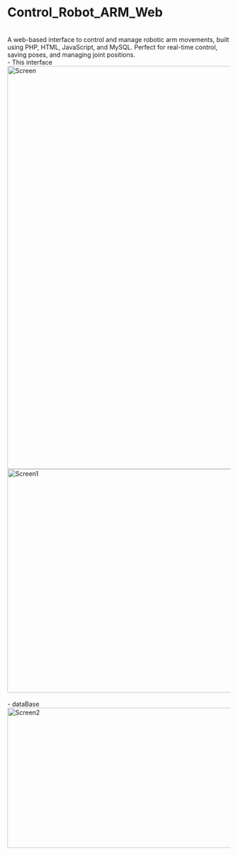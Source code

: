 # Control_Robot_ARM_Web
<br>
A web-based interface to control and manage robotic arm movements, built using PHP, HTML, JavaScript, and MySQL.  
Perfect for real-time control, saving poses, and managing joint positions.
<br>
- This interface
<br>
<img width="1896" height="908" alt="Screen" src="https://github.com/user-attachments/assets/796fe87c-2237-4214-8981-7bea0b29c039" />
<br>
<img width="1860" height="504" alt="Screen1" src="https://github.com/user-attachments/assets/0f48530e-6224-4654-b11d-2af478bc66fa" />
<br><br>
- dataBase
<br>
<img width="1016" height="316" alt="Screen2" src="https://github.com/user-attachments/assets/90338dd9-9bec-41bb-a574-d03bab1d5fb5" />
